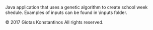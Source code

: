 Java application that uses a genetic algorithm to create school week shedule.
Examples of inputs can be found in \inputs folder.

© 2017 Giotas Konstantinos  All rights reserved. 